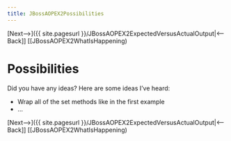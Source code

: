 ```yaml
---
title: JBossAOPEX2Possibilities
---
```

[Next-->]({{ site.pagesurl }}/JBossAOPEX2ExpectedVersusActualOutput|<--Back]] [[JBossAOPEX2WhatIsHappening)

# Possibilities
Did you have any ideas? Here are some ideas I’ve heard:
* Wrap all of the set methods like in the first example
* …

[Next-->]({{ site.pagesurl }}/JBossAOPEX2ExpectedVersusActualOutput|<--Back]] [[JBossAOPEX2WhatIsHappening)
